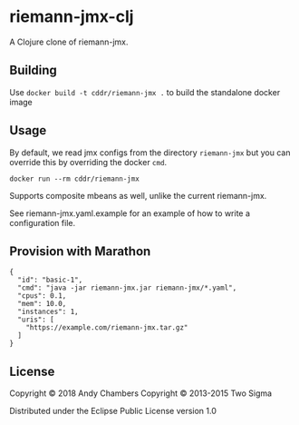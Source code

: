 # riemann-jmx-clj

A Clojure clone of riemann-jmx.

## Building

Use `docker build -t cddr/riemann-jmx .` to build the standalone docker image

## Usage

By default, we read jmx configs from the directory `riemann-jmx` but you can
override this by overriding the docker `cmd`.

```
docker run --rm cddr/riemann-jmx
```

Supports composite mbeans as well, unlike the current riemann-jmx.

See riemann-jmx.yaml.example for an example of how to write a configuration file.

## Provision with Marathon

```
{
  "id": "basic-1",
  "cmd": "java -jar riemann-jmx.jar riemann-jmx/*.yaml",
  "cpus": 0.1,
  "mem": 10.0,
  "instances": 1,
  "uris": [
    "https://example.com/riemann-jmx.tar.gz"
  ]
}
```

## License

Copyright © 2018 Andy Chambers
Copyright © 2013-2015 Two Sigma

Distributed under the Eclipse Public License version 1.0
